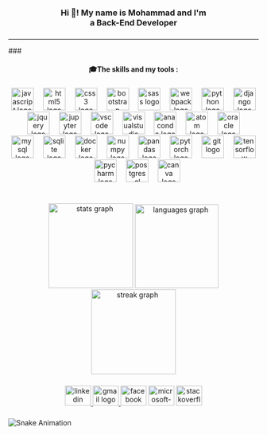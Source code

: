 <h3 align="center">Hi 👋! My name is Mohammad and I'm <br> a Back-End Developer</h3>





###
<hr>
###
<h4 align="center">🎓The skills and my tools :</h4>

###

<div align="center">
  <img src="https://cdn.jsdelivr.net/gh/devicons/devicon/icons/javascript/javascript-original.svg" height="45" alt="javascript logo"  />
  <img width="11" />
  <img src="https://cdn.jsdelivr.net/gh/devicons/devicon/icons/html5/html5-original.svg" height="45" alt="html5 logo"  />
  <img width="11" />
  <img src="https://cdn.jsdelivr.net/gh/devicons/devicon/icons/css3/css3-original.svg" height="45" alt="css3 logo"  />
  <img width="11" />
  <img src="https://cdn.jsdelivr.net/gh/devicons/devicon/icons/bootstrap/bootstrap-original.svg" height="45" alt="bootstrap logo"  />
  <img width="11" />
  <img src="https://cdn.jsdelivr.net/gh/devicons/devicon/icons/sass/sass-original.svg" height="45" alt="sass logo"  />
  <img width="11" />
  <img src="https://cdn.jsdelivr.net/gh/devicons/devicon/icons/webpack/webpack-original.svg" height="45" alt="webpack logo"  />
  <img width="11" />
  <img src="https://cdn.jsdelivr.net/gh/devicons/devicon/icons/python/python-original.svg" height="45" alt="python logo"  />
  <img width="11" />
  <img src="https://cdn.jsdelivr.net/gh/devicons/devicon/icons/django/django-plain.svg" height="45" alt="django logo"  />
  <img width="11" />
  <img src="https://cdn.jsdelivr.net/gh/devicons/devicon/icons/jquery/jquery-original.svg" height="45" alt="jquery logo"  />
  <img width="11" />
  <img src="https://cdn.jsdelivr.net/gh/devicons/devicon/icons/jupyter/jupyter-original.svg" height="45" alt="jupyter logo"  />
  <img width="11" />
  <img src="https://cdn.jsdelivr.net/gh/devicons/devicon/icons/vscode/vscode-original.svg" height="45" alt="vscode logo"  />
  <img width="11" />
  <img src="https://cdn.jsdelivr.net/gh/devicons/devicon/icons/visualstudio/visualstudio-plain.svg" height="45" alt="visualstudio logo"  />
  <img width="11" />
  <img src="https://cdn.jsdelivr.net/gh/devicons/devicon/icons/anaconda/anaconda-original.svg" height="45" alt="anaconda logo"  />
  <img width="11" />
  <img src="https://cdn.jsdelivr.net/gh/devicons/devicon/icons/atom/atom-original.svg" height="45" alt="atom logo"  />
  <img width="11" />
  <img src="https://cdn.jsdelivr.net/gh/devicons/devicon/icons/oracle/oracle-original.svg" height="45" alt="oracle logo"  />
  <img width="11" />
  <img src="https://cdn.jsdelivr.net/gh/devicons/devicon/icons/mysql/mysql-original.svg" height="45" alt="mysql logo"  />
  <img width="11" />
  <img src="https://cdn.jsdelivr.net/gh/devicons/devicon/icons/sqlite/sqlite-original.svg" height="45" alt="sqlite logo"  />
  <img width="11" />
  <img src="https://cdn.jsdelivr.net/gh/devicons/devicon/icons/docker/docker-original.svg" height="45" alt="docker logo"  />
  <img width="11" />
  <img src="https://cdn.jsdelivr.net/gh/devicons/devicon/icons/numpy/numpy-original.svg" height="45" alt="numpy logo"  />
  <img width="11" />
  <img src="https://cdn.jsdelivr.net/gh/devicons/devicon/icons/pandas/pandas-original.svg" height="45" alt="pandas logo"  />
  <img width="11" />
  <img src="https://cdn.jsdelivr.net/gh/devicons/devicon/icons/pytorch/pytorch-original.svg" height="45" alt="pytorch logo"  />
  <img width="11" />
  <img src="https://cdn.jsdelivr.net/gh/devicons/devicon/icons/git/git-original.svg" height="45" alt="git logo"  />
  <img width="11" />
  <img src="https://cdn.jsdelivr.net/gh/devicons/devicon/icons/tensorflow/tensorflow-original.svg" height="45" alt="tensorflow logo"  />
  <img width="11" />
  <img src="https://cdn.jsdelivr.net/gh/devicons/devicon/icons/pycharm/pycharm-original.svg" height="45" alt="pycharm logo"  />
  <img width="11" />
  <img src="https://cdn.jsdelivr.net/gh/devicons/devicon/icons/postgresql/postgresql-original.svg" height="45" alt="postgresql logo"  />
  <img width="11" />
  <img src="https://cdn.jsdelivr.net/gh/devicons/devicon/icons/canva/canva-original.svg" height="45" alt="canva logo"  />


</div>


###

<br clear="both">

<div align="center">
  <img src="https://github-readme-stats.vercel.app/api?username=Mohammad222PR&hide_title=false&hide_rank=false&show_icons=true&include_all_commits=true&count_private=true&disable_animations=false&theme=github_dark&locale=en&hide_border=true&order=1" height="170" alt="stats graph"  />
  <img src="https://github-readme-stats.vercel.app/api/top-langs?username=Mohammad222PR&locale=en&hide_title=false&layout=compact&card_width=338&langs_count=50&theme=github_dark&hide_border=true&order=2" height="168" alt="languages graph"  />
  <img src="https://streak-stats.demolab.com?user=Mohammad222PR&locale=en&mode=weekly&theme=github_dark&hide_border=true&border_radius=5&order=3" height="170" alt="streak graph"  />
</div>

###

<div align="center">
  <a href="https://www.linkedin.com/in/techno-code-30a076269/" target="_blank">
    <img src="https://raw.githubusercontent.com/maurodesouza/profile-readme-generator/master/src/assets/icons/social/linkedin/default.svg" width="52" height="40" alt="linkedin logo"  />
  </a>
  <a href="https://technocode15@gmail.com" target="_blank">
    <img src="https://raw.githubusercontent.com/maurodesouza/profile-readme-generator/master/src/assets/icons/social/gmail/default.svg" width="52" height="40" alt="gmail logo"  />
  </a>
  <img src="https://raw.githubusercontent.com/maurodesouza/profile-readme-generator/master/src/assets/icons/social/facebook/default.svg" width="52" height="40" alt="facebook logo"  />
  <img src="https://raw.githubusercontent.com/maurodesouza/profile-readme-generator/master/src/assets/icons/social/microsoft-outlook/default.svg" width="52" height="40" alt="microsoft-outlook logo"  />
  <a href="https://stackoverflow.com/users/20475914/techno-code" target="_blank">
    <img src="https://raw.githubusercontent.com/maurodesouza/profile-readme-generator/master/src/assets/icons/social/stackoverflow/default.svg" width="52" height="40" alt="stackoverflow logo"  />
  </a>
</div>

###
<img src="https://profile-readme-generator.com/assets/snake.svg" alt="Snake Animation" />

